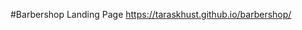 #Barbershop
                                                  Landing Page
https://taraskhust.github.io/barbershop/
